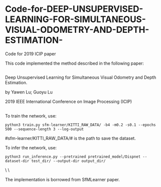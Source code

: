 # Code-for-DEEP-UNSUPERVISED-LEARNING-FOR-SIMULTANEOUS-VISUAL-ODOMETRY-AND-DEPTH-ESTIMATION-
Code for 2019 ICIP paper


This code implemented the method described in the following paper:
## 

Deep Unsupervised Learning for Simultaneous Visual Odometry and Depth Estimation.

by Yawen Lu; Guoyu Lu

2019 IEEE International Conference on Image Processing (ICIP)
## 


To train the network, use:
```
python3 train.py sfm-learner/KITTI_RAW_DATA/ -b4 -m0.2 -s0.1 --epochs 500 --sequence-length 3 --log-output
```

#sfm-learner/KITTI_RAW_DATA/# is the path to save the dataset. 


To infer the network, use:
```
python3 run_inference.py --pretrained pretrained_model/Dispnet --dataset-dir test_dir/ --output-dir output_dir/
```

\\
\\

The implementation is borrowed from SfMLearner paper.
